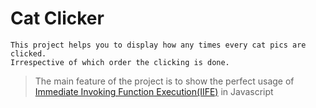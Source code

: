 # Cat Clicker

    This project helps you to display how any times every cat pics are clicked. 
    Irrespective of which order the clicking is done.

> The main feature of the project is to show the perfect usage of [Immediate Invoking Function Execution(IIFE)](https://developer.mozilla.org/en-US/docs/Glossary/IIFE) in Javascript
